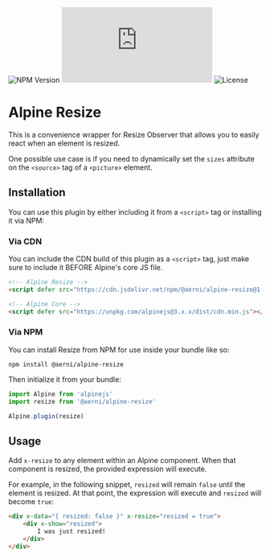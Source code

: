 ![NPM Version](https://badgen.net/npm/v/@aerni/alpine-resize?style=flat-square)
![Build Size](https://badgen.net/badgesize/gzip/aerni/alpine-resize/main/dist/cdn.min.js?style=flat-square)
![License](https://img.shields.io/github/license/aerni/tailwindcss-rfs?style=flat-square)

# Alpine Resize
This is a convenience wrapper for Resize Observer that allows you to easily react when an element is resized.

One possible use case is if you need to dynamically set the `sizes` attribute on the `<source>` tag of a `<picture>` element.

## Installation
You can use this plugin by either including it from a `<script>` tag or installing it via NPM:

### Via CDN
You can include the CDN build of this plugin as a `<script>` tag, just make sure to include it BEFORE Alpine's core JS file.

```html
<!-- Alpine Resize -->
<script defer src="https://cdn.jsdelivr.net/npm/@aerni/alpine-resize@1.x.x/dist/cdn.min.js"></script>

<!-- Alpine Core -->
<script defer src="https://unpkg.com/alpinejs@3.x.x/dist/cdn.min.js"></script>
```

### Via NPM
You can install Resize from NPM for use inside your bundle like so:

```
npm install @aerni/alpine-resize
```

Then initialize it from your bundle:

```js
import Alpine from 'alpinejs'
import resize from '@aerni/alpine-resize'

Alpine.plugin(resize)
```


## Usage
Add `x-resize` to any element within an Alpine component. When that component is resized, the provided expression will execute.

For example, in the following snippet, `resized` will remain `false` until the element is resized. At that point, the expression will execute and `resized` will become `true`:

```html
<div x-data="{ resized: false }" x-resize="resized = true">
    <div x-show="resized">
        I was just resized!
    </div>
</div>
```
